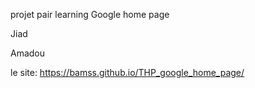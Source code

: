 projet pair learning
Google home page

Jiad

Amadou



le site: https://bamss.github.io/THP_google_home_page/
